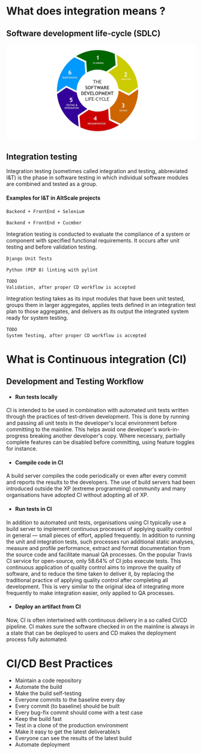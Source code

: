 # What does integration means ?

## Software development life-cycle (SDLC)

![Software development life-cycle (SDLC)](./sdlc_software_development_lifecycle.jpg)

## Integration testing

Integration testing (sometimes called integration and testing, abbreviated I&T) 
is the phase in software testing in which individual software modules 
are combined and tested as a group. 

#### Examples for I&T in AltScale projects
```
Backend + FrontEnd + Selenium
```
```
Backend + FrontEnd + Cucmber
```

Integration testing is conducted to evaluate the compliance of a system 
or component with specified functional requirements. 
It occurs after unit testing and before validation testing. 

```
Django Unit Tests
```
```
Python (PEP 8) linting with pylint
```
```
TODO 
Validation, after proper CD workflow is accepted
```

Integration testing takes as its input modules that have been unit tested, 
groups them in larger aggregates, 
applies tests defined in an integration test plan to those aggregates, 
and delivers as its output the integrated system ready for system testing.

```
TODO
System Testing, after proper CD workflow is accepted
```

# What is Continuous integration (CI)

## Development and Testing Workflow

* #### Run tests locally
CI is intended to be used in combination with automated unit tests 
written through the practices of test-driven development. 
This is done by running and passing all unit tests 
in the developer's local environment before committing to the mainline. 
This helps avoid one developer's work-in-progress breaking another developer's copy. 
Where necessary, partially complete features can be disabled before committing, 
using feature toggles for instance.

* #### Compile code in CI
A build server compiles the code periodically or even after every commit 
and reports the results to the developers. 
The use of build servers had been introduced outside the XP (extreme programming) 
community and many organisations have adopted CI without adopting all of XP.

* #### Run tests in CI
In addition to automated unit tests, organisations using CI typically use 
a build server to implement continuous processes of applying 
quality control in general — small pieces of effort, applied frequently. 
In addition to running the unit and integration tests, 
such processes run additional static analyses, 
measure and profile performance, 
extract and format documentation from the source code 
and facilitate manual QA processes. 
On the popular Travis CI service for open-source, 
only 58.64% of CI jobs execute tests.
This continuous application of quality control aims 
to improve the quality of software, 
and to reduce the time taken to deliver it, 
by replacing the traditional practice of applying quality control after completing all development. 
This is very similar to the original idea of integrating more frequently 
to make integration easier, only applied to QA processes.

* #### Deploy an artifact from CI
Now, CI is often intertwined with continuous delivery in a so called CI/CD pipeline. 
CI makes sure the software checked in on the mainline is always in a state 
that can be deployed to users and CD makes the deployment process fully automated.

# CI/CD Best Practices
* Maintain a code repository
* Automate the build
* Make the build self-testing
* Everyone commits to the baseline every day
* Every commit (to baseline) should be built
* Every bug-fix commit should come with a test case
* Keep the build fast
* Test in a clone of the production environment
* Make it easy to get the latest deliverable/s
* Everyone can see the results of the latest build
* Automate deployment
